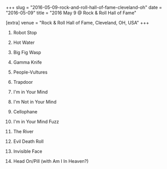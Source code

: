 +++
slug = "2016-05-09-rock-and-roll-hall-of-fame-cleveland-oh"
date = "2016-05-09"
title = "2016 May 9 @ Rock & Roll Hall of Fame"

[extra]
venue = "Rock & Roll Hall of Fame, Cleveland, OH, USA"
+++

 1. Robot Stop

 2. Hot Water

 3. Big Fig Wasp

 4. Gamma Knife

 5. People-Vultures

 6. Trapdoor

 7. I'm in Your Mind

 8. I'm Not in Your Mind

 9. Cellophane

10. I'm in Your Mind Fuzz

11. The River

12. Evil Death Roll

13. Invisible Face

14. Head On/Pill
    (with Am I In Heaven?)


